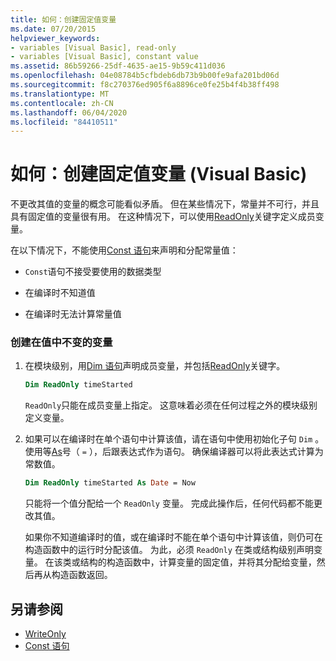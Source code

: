 ```yaml
---
title: 如何：创建固定值变量
ms.date: 07/20/2015
helpviewer_keywords:
- variables [Visual Basic], read-only
- variables [Visual Basic], constant value
ms.assetid: 86b59266-25df-4635-ae15-9b59c411d036
ms.openlocfilehash: 04e08784b5cfbdeb6db73b9b00fe9afa201bd06d
ms.sourcegitcommit: f8c270376ed905f6a8896ce0fe25b4f4b38ff498
ms.translationtype: MT
ms.contentlocale: zh-CN
ms.lasthandoff: 06/04/2020
ms.locfileid: "84410511"
---
```

# <a name="how-to-create-a-variable-that-does-not-change-in-value-visual-basic"></a>如何：创建固定值变量 (Visual Basic)

不更改其值的变量的概念可能看似矛盾。 但在某些情况下，常量并不可行，并且具有固定值的变量很有用。 在这种情况下，可以使用[ReadOnly](../../../language-reference/modifiers/readonly.md)关键字定义成员变量。

在以下情况下，不能使用[Const 语句](../../../language-reference/statements/const-statement.md)来声明和分配常量值：

- `Const`语句不接受要使用的数据类型

- 在编译时不知道值

- 在编译时无法计算常量值

### <a name="to-create-a-variable-that-does-not-change-in-value"></a>创建在值中不变的变量

1. 在模块级别，用[Dim 语句](../../../language-reference/statements/dim-statement.md)声明成员变量，并包括[ReadOnly](../../../language-reference/modifiers/readonly.md)关键字。

    ```vb
    Dim ReadOnly timeStarted
    ```

    `ReadOnly`只能在成员变量上指定。 这意味着必须在任何过程之外的模块级别定义变量。

2. 如果可以在编译时在单个语句中计算该值，请在语句中使用初始化子句 `Dim` 。 使用等[As](../../../language-reference/statements/as-clause.md)号（ `=` ），后跟表达式作为语句。 确保编译器可以将此表达式计算为常数值。

    ```vb
    Dim ReadOnly timeStarted As Date = Now
    ```

    只能将一个值分配给一个 `ReadOnly` 变量。 完成此操作后，任何代码都不能更改其值。

    如果你不知道编译时的值，或在编译时不能在单个语句中计算该值，则仍可在构造函数中的运行时分配该值。 为此，必须 `ReadOnly` 在类或结构级别声明变量。 在该类或结构的构造函数中，计算变量的固定值，并将其分配给变量，然后再从构造函数返回。

## <a name="see-also"></a>另请参阅

- [WriteOnly](../../../language-reference/modifiers/writeonly.md)
- [Const 语句](../../../language-reference/statements/const-statement.md)
